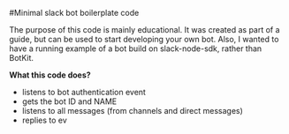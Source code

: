 #Minimal slack bot boilerplate code

The purpose of this code is mainly educational. 
It was created as part of a guide, but can be used to start developing your own bot.
Also, I wanted to have a running example of a bot build on slack-node-sdk,
 rather than BotKit. 

**What this code does?**

- listens to bot authentication event
- gets the bot ID and NAME
- listens to all messages (from channels and direct messages)
- replies to ev